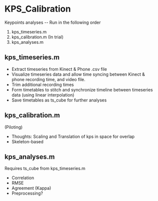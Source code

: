 # KPS_Calibration
Keypoints analyses -- Run in the following order

1) kps_timeseries.m 
2) kps_calibration.m  (In trial)
3) kps_analyses.m



kps_timeseries.m
------------
* Extract timeseries from Kinect & Phone .csv file
* Visualize timeseries data and allow time syncing between Kinect
& phone recording time, and video file.
* Trim additional recording times
* Form timetables  to stitch and synchronize timeline
between timeseries data (using linear interpolation)
* Save timetables as ts_cube for further analyses

kps_calibration.m
-------------
(Piloting) 
* Thoughts: Scaling and Translation of kps in space for overlap
* Skeleton-based


kps_analyses.m
------------
Requires ts_cube from kps_timeseries.m
* Correlation
* RMSE 
* Agreement (Kappa)
* Preprocessing? 